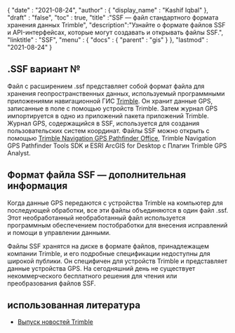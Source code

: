 {
  "date" : "2021-08-24",
  "author" : {
    "display_name" : "Kashif Iqbal"
},
  "draft" : "false",
  "toc" : true,
  "title" :"SSF — файл стандартного формата хранения данных Trimble",
  "description":"Узнайте о формате файлов SSF и API-интерфейсах, которые могут создавать и открывать файлы SSF.",
  "linktitle" : "SSF",
  "menu" : {
    "docs" : {
      "parent" : "gis"
}
},
  "lastmod" : "2021-08-24"
}

## .SSF вариант №

Файл с расширением .ssf представляет собой формат файла для хранения геопространственных данных, используемый программными приложениями навигационной ГИС [Trimble](https://www.trimble.com). Он хранит данные GPS, записанные в поле с помощью устройств Trimble. Затем журнал GPS импортируется в одно из приложений пакета приложений Trimble. Журнал GPS, содержащийся в SSF, используется для создания пользовательских систем координат. Файлы SSF можно открыть с помощью [Trimble Navigation GPS Pathfinder Office](https://geospatial.trimble.com/en/products/software/office-software), Trimble Navigation GPS Pathfinder Tools SDK и ESRI ArcGIS for Desktop с Плагин Trimble GPS Analyst.

## Формат файла SSF — дополнительная информация

Когда данные GPS передаются с устройства Trimble на компьютер для последующей обработки, все эти файлы объединяются в один файл .ssf. Этот необработанный необработанный файл используется программным обеспечением постобработки для внесения исправлений и помощи в управлении данными.

Файлы SSF хранятся на диске в формате файлов, принадлежащем компании Trimble, и его подробные спецификации недоступны для широкой публики. Он специфичен для устройств Trimble и представляет данные устройства GPS. На сегодняшний день не существует некоммерческого бесплатного решения для чтения или преобразования файлов SSF.

## использованная литература

* [Выпуск новостей Trimble](https://www.trimble.com/news/release.aspx?id=050510b)

